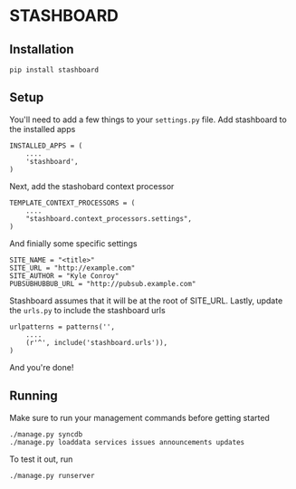 # STASHBOARD

## Installation 

    pip install stashboard
    
## Setup
    
You'll need to add a few things to your `settings.py` file. Add stashboard to the installed apps

    INSTALLED_APPS = (
        ....
        'stashboard',
    )

Next, add the stashobard context processor

    TEMPLATE_CONTEXT_PROCESSORS = (
        ....
        "stashboard.context_processors.settings",
    )
    
And finially some specific settings

    SITE_NAME = "<title>"
    SITE_URL = "http://example.com"
    SITE_AUTHOR = "Kyle Conroy"
    PUBSUBHUBBUB_URL = "http://pubsub.example.com"
    
Stashboard assumes that it will be at the root of SITE_URL. Lastly, update the `urls.py` to include the stashboard urls

    urlpatterns = patterns('',
        ....
        (r'^', include('stashboard.urls')),
    )
    
And you're done!
    
## Running

Make sure to run your management commands before getting started

    ./manage.py syncdb
    ./manage.py loaddata services issues announcements updates 

To test it out, run

    ./manage.py runserver
    
